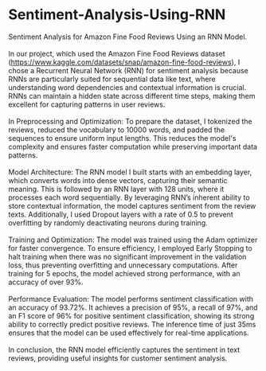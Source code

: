 # Sentiment-Analysis-Using-RNN
Sentiment Analysis for Amazon Fine Food Reviews Using an RNN Model.<br/>
<br/>
In our project, which used the Amazon Fine Food Reviews dataset (https://www.kaggle.com/datasets/snap/amazon-fine-food-reviews), I chose a Recurrent Neural Network (RNN) for 
sentiment analysis because RNNs are particularly suited for sequential data like text, where understanding word 
dependencies and contextual information is crucial. RNNs can maintain a hidden state across different time 
steps, making them excellent for capturing patterns in user reviews.<br/><br/>
In Preprocessing and Optimization: To prepare the dataset, I tokenized the reviews, reduced the vocabulary to 
10000 words, and padded the sequences to ensure uniform input lengths. This reduces the model's complexity 
and ensures faster computation while preserving important data patterns.<br/><br/>
Model Architecture: The RNN model I built starts with an embedding layer, which converts words into dense 
vectors, capturing their semantic meaning. This is followed by an RNN layer with 128 units, where it processes 
each word sequentially. By leveraging RNN’s inherent ability to store contextual information, the model captures 
sentiment from the review texts. Additionally, I used Dropout layers with a rate of 0.5 to prevent overfitting by 
randomly deactivating neurons during training.<br/><br/>
Training and Optimization: The model was trained using the Adam optimizer for faster convergence. To ensure 
efficiency, I employed Early Stopping to halt training when there was no significant improvement in the validation 
loss, thus preventing overfitting and unnecessary computations. After training for 5 epochs, the model achieved 
strong performance, with an accuracy of over 93%.<br/><br/>
Performance Evaluation: The model performs sentiment classification with an accuracy of 93.72%. It achieves a 
precision of 95%, a recall of 97%, and an F1 score of 96% for positive sentiment classification, showing its strong 
ability to correctly predict positive reviews. The inference time of just 35ms ensures that the model can be used 
effectively for real-time applications.<br/><br/>
In conclusion, the RNN model efficiently captures the sentiment in text reviews, providing useful insights for 
customer sentiment analysis.
